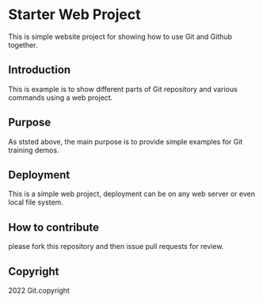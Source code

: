 # Starter Web Project
This is simple website project for showing how to use Git and Github together.

## Introduction
This is example is to show different parts of Git repository and various commands using a web project.

## Purpose
As ststed above, the main purpose is to provide simple examples for Git training demos.

## Deployment
This is a simple web project, deployment can be on any web server or even local file system.

## How to contribute
please fork this repository and then issue pull requests for review.


## Copyright
2022 Git.copyright
